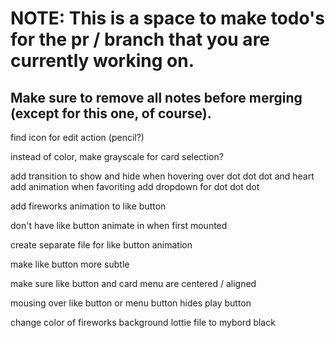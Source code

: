 # NOTE: This is a space to make todo's for the pr / branch that you are currently working on. 
Make sure to remove all notes before merging (except for this one, of course).
----------------------------------------------------------------------------------------------------
find icon for edit action (pencil?)

instead of color, make grayscale for card selection?

add transition to show and hide when hovering over dot dot dot and heart
add animation when favoriting
add dropdown for dot dot dot

add fireworks animation to like button

don't have like button animate in when first mounted

create separate file for like button animation

make like button more subtle

make sure like button and card menu are centered / aligned

mousing over like button or menu button hides play button

change color of fireworks background lottie file to mybord black

